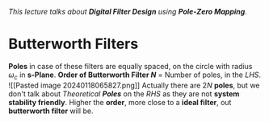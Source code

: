  *This lecture talks about **Digital Filter Design** using **Pole-Zero Mapping***.

# Butterworth Filters

**Poles** in case of these filters are equally spaced, on the circle with radius $\omega_c$ in **s-Plane**.
**Order of Butterworth Filter $N$** = Number of poles, in the $LHS$.
![[Pasted image 20240118065827.png]]
Actually there are $2N$ **poles**, but we don't talk about *Theoretical **Poles*** on the $RHS$ as they are not **system stability friendly**.
Higher the **order**, more close to a **ideal filter**, out **butterworth filter** will be.


